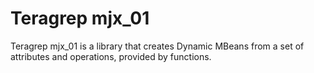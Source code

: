 # Teragrep mjx_01

Teragrep mjx_01 is a library that creates Dynamic MBeans from a set of attributes and operations, provided by functions.
